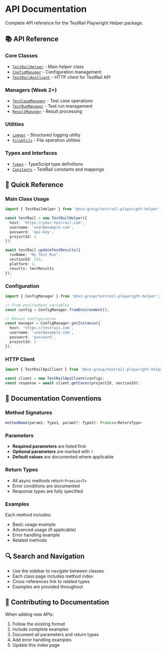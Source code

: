# API Documentation

Complete API reference for the TestRail Playwright Helper package.

## 📚 API Reference

### Core Classes
- [`TestRailHelper`](./TestRailHelper.md) - Main helper class
- [`ConfigManager`](./ConfigManager.md) - Configuration management
- [`TestRailApiClient`](./TestRailApiClient.md) - HTTP client for TestRail API

### Managers (Week 2+)
- [`TestCaseManager`](./TestCaseManager.md) - Test case operations
- [`TestRunManager`](./TestRunManager.md) - Test run management  
- [`ResultManager`](./ResultManager.md) - Result processing

### Utilities
- [`Logger`](./Logger.md) - Structured logging utility
- [`FileUtils`](./FileUtils.md) - File operation utilities

### Types and Interfaces
- [`Types`](./types.md) - TypeScript type definitions
- [`Constants`](./constants.md) - TestRail constants and mappings

## 🚀 Quick Reference

### Main Class Usage

```typescript
import { TestRailHelper } from '@nxz-group/testrail-playwright-helper';

const testRail = new TestRailHelper({
  host: 'https://your-testrail.com',
  username: 'user@example.com', 
  password: 'api-key',
  projectId: 1
});

await testRail.updateTestResults({
  runName: 'My Test Run',
  sectionId: 123,
  platform: 2,
  results: testResults
});
```

### Configuration

```typescript
import { ConfigManager } from '@nxz-group/testrail-playwright-helper';

// From environment variables
const config = ConfigManager.fromEnvironment();

// Manual configuration
const manager = ConfigManager.getInstance({
  host: 'https://testrail.com',
  username: 'user@example.com',
  password: 'password',
  projectId: 1
});
```

### HTTP Client

```typescript
import { TestRailApiClient } from '@nxz-group/testrail-playwright-helper';

const client = new TestRailApiClient(config);
const response = await client.getCases(projectId, sectionId);
```

## 📖 Documentation Conventions

### Method Signatures
```typescript
methodName(param1: Type1, param2?: Type2): Promise<ReturnType>
```

### Parameters
- **Required parameters** are listed first
- **Optional parameters** are marked with `?`
- **Default values** are documented where applicable

### Return Types
- All async methods return `Promise<T>`
- Error conditions are documented
- Response types are fully specified

### Examples
Each method includes:
- Basic usage example
- Advanced usage (if applicable)
- Error handling example
- Related methods

## 🔍 Search and Navigation

- Use the sidebar to navigate between classes
- Each class page includes method index
- Cross-references link to related types
- Examples are provided throughout

## 📝 Contributing to Documentation

When adding new APIs:
1. Follow the existing format
2. Include complete examples
3. Document all parameters and return types
4. Add error handling examples
5. Update this index page